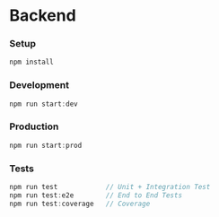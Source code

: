 # Backend

### Setup
```javascript
npm install
```

### Development
```javascript
npm run start:dev
```

### Production
```javascript
npm run start:prod
```

### Tests
```javascript
npm run test            // Unit + Integration Test
npm run test:e2e        // End to End Tests
npm run test:coverage   // Coverage
```
